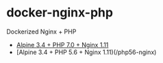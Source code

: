 # docker-nginx-php
Dockerized Nginx + PHP

- [Alpine 3.4 + PHP 7.0 + Nginx 1.11](/php7-nginx)
- [Alpine 3.4 + PHP 5.6 + Nginx 1.11)(/php56-nginx)
